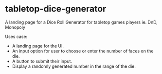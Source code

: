 # tabletop-dice-generator
A landing page for a Dice Roll Generator for tabletop games players ie. DnD, Monopoly

Uses case:

- A landing page for the UI.
- An input option for user to choose or enter the number of faces on the die.
- A button to submit their input.
- Display a randomly generated number in the range of the die.

